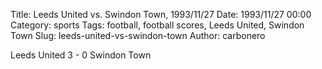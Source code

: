 Title: Leeds United vs. Swindon Town, 1993/11/27
Date: 1993/11/27 00:00
Category: sports
Tags: football, football scores, Leeds United, Swindon Town
Slug: leeds-united-vs-swindon-town
Author: carbonero


Leeds United 3 - 0 Swindon Town
